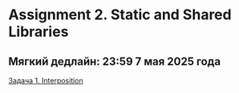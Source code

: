 # Assignment 2. Static and Shared Libraries
## Мягкий дедлайн: 23:59 7 мая 2025 года

[Задача 1. Interposition](./01_interposition/README.md)